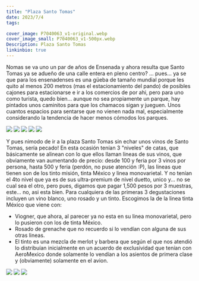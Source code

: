 ```yaml
---
title: "Plaza Santo Tomas"
date: 2023/7/4
tags:

cover_image: P7040063_v1-original.webp
cover_image_small: P7040063_v1-500px.webp
Description: Plaza Santo Tomas
linkinbio: true
---
```


Nomas se va uno un par de años de Ensenada y ahora resulta que Santo Tomas ya se adueño de una calle entera en pleno centro? ... pues... ya se que para los ensenadenses es una güeba de tamaño mundial porque les quito al menos 200 metros (mas el estacionamiento del pando) de posibles cajones para estacionarse e ir a los comercios de por ahi, pero para uno como turista, quedo bien... aunque no sea propiamente un parque, hay pintados unos caminitos para que los chamacos sigan y jueguen. Unos cuantos espacios para sentarse que no vienen nada mal, especialmente considerando la tendencia de hacer menos cómodos los parques. 

[![](P7040038_v1-800px.webp)](P7040038_v1-original.webp)
[![](P7040038_v2-800px.webp)](P7040038_v2-original.webp)
[![](P7040043_v1-800px.webp)](P7040043_v1-original.webp)
[![](P7040045_v1-800px.webp)](P7040045_v1-original.webp)
[![](P7040045_v2-800px.webp)](P7040045_v2-original.webp)

Y pues nimodo de ir a la plaza Santo Tomas sin echar unos vinos de Santo Tomas, sería pecado! En esta ocasión tenían 3 "niveles" de catas, que básicamente se alinean con lo que ellos llaman lineas de sus vinos, que obviamente van aumentando de precio: desde 100 y feria por 3 vinos por persona, hasta 500 y feria (perdón, no puse atención :P), las lineas que tienen son de los tinto misión, tinta México y linea monovarietal. Y no tenían el 4to nivel que ya es de sus ultra-premium de nivel duetto, unico y... no se cual sea el otro, pero pues, digamos que pagar 1,500 pesos por 3 muestras, este... no, asi esta bien. Para cualquiera de las primeras 3 degustaciones incluyen un vino blanco, uno rosado y un tinto. Escogimos la de la linea tinta México que viene con:

* Viogner, que ahora, al parecer ya no esta en su linea monovarietal, pero lo pusieron con los de tinta México.
* Rosado de grenache que no recuerdo si lo vendían con alguna de sus otras lineas.
* El tinto es una mezcla de merlot y barbera que según el que nos atendió lo distribuían inicialmente en un acuerdo de exclusividad que tenían con AeroMexico donde solamente lo vendían a los asientos de primera clase y (obviamente) solamente en el avion.

[![](P7040055_v1-800px.webp)](P7040055_v1-original.webp)
[![](P7040060_v1-800px.webp)](P7040060_v1-original.webp)
[![](P7040063_v1-800px.webp)](P7040063_v1-original.webp)